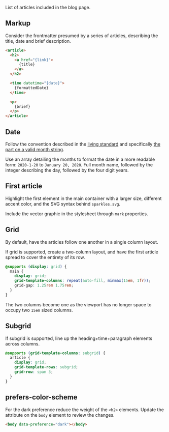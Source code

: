 List of articles included in the blog page.

## Markup

Consider the frontmatter presumed by a series of articles, describing the title, date and brief description.

```html
<article>
  <h2>
    <a href="{link}">
      {title}
    </a>
  </h2>

  <time datetime="{date}">
    {formattedDate}
  </time>

  <p>
    {brief}
  </p>
</article>
```

## Date

Follow the convention described in the [living standard](https://html.spec.whatwg.org/multipage/text-level-semantics.html#the-time-element) and specifically [the part on a valid month string](https://html.spec.whatwg.org/multipage/common-microsyntaxes.html#valid-month-string).

Use an array detailing the months to format the date in a more readable form: `2020-1-20` to `January 20, 2020`. Full month name, followed by the integer describing the day, followed by the four digit years.

## First article

Highlight the first element in the main container with a larger size, different accent color, and the SVG syntax behind `sparkles.svg`.

Include the vector graphic in the stylesheet through `mark` properties.

## Grid

By default, have the articles follow one another in a single column layout.

If grid is supported, create a two-column layout, and have the first article spread to cover the entirety of its row.

```css
@supports (display: grid) {
  main {
    display: grid;
    grid-template-columns: repeat(auto-fill, minmax(15em, 1fr));
    grid-gap: 1.25rem 1.75rem;
  }
}
```

The two columns become one as the viewport has no longer space to occupy two `15em` sized columns.

## Subgrid

If subgrid is supported, line up the heading+time+paragraph elements across columns.

```css
@supports (grid-template-columns: subgrid) {
  article {
    display: grid;
    grid-template-rows: subgrid;
    grid-row: span 3;
  }
}
```

## prefers-color-scheme

For the dark preference reduce the weight of the `<h2>` elements. Update the attribute on the `body` element to review the changes.

```html
<body data-preference="dark"></body>
```
